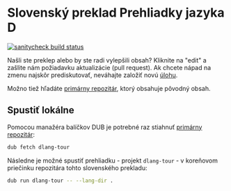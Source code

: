 Slovenský preklad Prehliadky jazyka D
==============================================

[![sanitycheck build status](https://github.com/dlang-tour/slovak/actions/workflows/d.yml/badge.svg)](https://github.com/dlang-tour/slovak/actions/workflows/d.yml)

Našli ste preklep alebo by ste radi vylepšili obsah?
Kliknite na "edit" a zašlite nám požiadavku aktualizácie (pull request).
Ak chcete nápad na zmenu najskôr prediskutovať, neváhajte založiť novú [úlohu](https://github.com/dlang-tour/slovak/issues).

Možno tiež hľadáte [primárny repozitár](https://github.com/dlang-tour/core),
ktorý obsahuje pôvodný obsah.

Spustiť lokálne
---------------

Pomocou manažéra balíčkov DUB je potrebné raz stiahnuť [primárny repozitár](https://github.com/dlang-tour/core):

```sh
dub fetch dlang-tour
```

Následne je možné spustiť prehliadku - projekt `dlang-tour` - v koreňovom priečinku repozitára tohto slovenského prekladu:

```sh
dub run dlang-tour -- --lang-dir .
```
